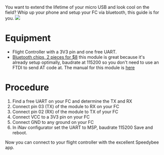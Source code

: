 You want to extend the lifetime of your micro USB and look cool on the field? Whip up your phone and setup your FC via bluetooth, this guide is for you.
![](https://i.imgur.com/HDakZPo.jpg)
# Equipment
* Flight Controller with a 3V3 pin and one free UART. 
* [Bluetooth chips, 2 pieces for $8](https://www.amazon.com/gp/product/B07BRM9752/ref=oh_aui_search_asin_title?ie=UTF8&psc=1) this module is great because it's already setup optimally, baudrate at 115200 so you don't need to use an FTDI to send AT code at.
The manual for this module is [here](https://fccid.io/2AM2YJDY-08/User-Manual/User-Manual-3511895) 
# Procedure
1. Find a free UART on your FC and determine the TX and RX 
2. Connect pin 03 (TX) of the module to RX on your FC
3. Connect pin 02 (RX) of the module to TX of your FC
4. Connect VCC to a 3V3 pin on your FC
5. Connect GND to any ground on your FC
6. In iNav configurator set the UART to MSP, baudrate 115200
Save and reboot.

Now you can connect to your flight controller with the excellent Speedybee app.